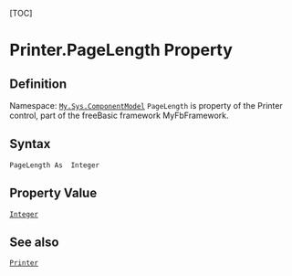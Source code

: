 [TOC]
# Printer.PageLength Property

## Definition
Namespace: [`My.Sys.ComponentModel`](My.Sys.ComponentModel.md)
`PageLength` is property of the Printer control, part of the freeBasic framework MyFbFramework.
## Syntax
```freeBasic
PageLength As  Integer
```
## Property Value
[`Integer`]("https://www.freebasic.net/wiki/KeyPgInteger")
## See also
[`Printer`](Printer.md)
